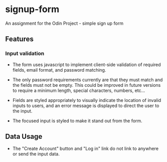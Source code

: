 # signup-form
An assignment for the Odin Project - simple sign up form


## Features

### Input validation

- The form uses javascript to implement client-side validation of required fields, email format, and password matching.

- The only password requirements currently are that they must match and the fields must not be empty. This could be improved in future versions to require a minimum length, special characters, numbers, etc...

- Fields are styled appropriately to visually indicate the location of invalid inputs to users, and an error message is displayed to direct the user to the input.

- The focused input is styled to make it stand out from the form.

## Data Usage

- The "Create Account" button and "Log in" link do not link to anywhere or send the input data.